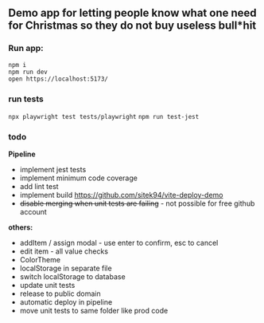 ## **Demo app for letting people know what one need for Christmas so they do not buy useless bull\*hit**

### **Run app:**

`npm i`  
`npm run dev`  
`open https://localhost:5173/`

### **run tests**

`npx playwright test tests/playwright`
`npm run test-jest`

### **todo**

**Pipeline**

- implement jest tests
- implement minimum code coverage
- add lint test
- implement build https://github.com/sitek94/vite-deploy-demo
- ~~disable merging when unit tests are failing~~ - not possible for free github account

**others:**

- addItem / assign modal - use enter to confirm, esc to cancel
- edit item - all value checks
- ColorTheme
- localStorage in separate file
- switch localStorage to database
- update unit tests
- release to public domain
- automatic deploy in pipeline
- move unit tests to same folder like prod code
